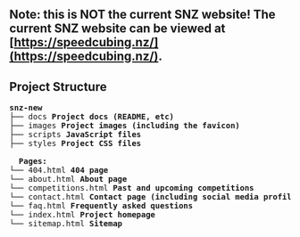 ## Note: this is NOT the current SNZ website! The current SNZ website can be viewed at [https://speedcubing.nz/](https://speedcubing.nz/).

## Project Structure
<pre>
<b>snz-new</b>
├── docs <b>Project docs (README, etc)</b>
├── images <b>Project images (including the favicon)</b>
├── scripts <b>JavaScript files</b>
├── styles <b>Project CSS files</b>  
  
  <b>Pages:</b>
└── 404.html <b>404 page</b>
└── about.html <b>About page</b>
└── competitions.html <b>Past and upcoming competitions</b>
└── contact.html <b>Contact page (including social media profiles/information)</b>
└── faq.html <b>Frequently asked questions</b>
└── index.html <b>Project homepage</b>
└── sitemap.html <b>Sitemap</b>
</pre>
